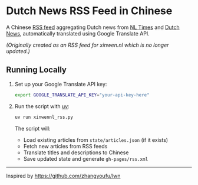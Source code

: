 # Dutch News RSS Feed in Chinese

A Chinese [RSS feed](https://wlnirvana.github.io/xinwennl-rss/rss.xml) aggregating Dutch news from [NL Times](https://nltimes.nl) and [Dutch News](https://www.dutchnews.nl), automatically translated using Google Translate API.

*(Originally created as an RSS feed for xinwen.nl which is no longer updated.)*

## Running Locally

1. Set up your Google Translate API key:
   ```bash
   export GOOGLE_TRANSLATE_API_KEY="your-api-key-here"
   ```

2. Run the script with [uv](https://docs.astral.sh/uv/):
   ```bash
   uv run xinwennl_rss.py
   ```

   The script will:
   - Load existing articles from `state/articles.json` (if it exists)
   - Fetch new articles from RSS feeds
   - Translate titles and descriptions to Chinese
   - Save updated state and generate `gh-pages/rss.xml`

---
Inspired by https://github.com/zhangyoufu/lwn
